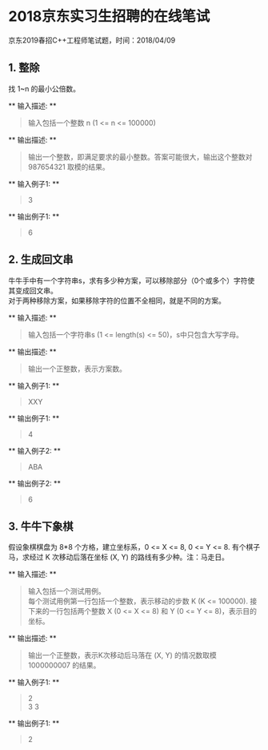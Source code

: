 # 2018京东实习生招聘的在线笔试
京东2019春招C++工程师笔试题，时间：2018/04/09

## 1. 整除
找 1~n 的最小公倍数。

** 输入描述: **
> 输入包括一个整数 n (1 <= n <= 100000)


** 输出描述: **
> 输出一个整数，即满足要求的最小整数。答案可能很大，输出这个整数对 987654321 取模的结果。

** 输入例子1: **
> 3

** 输出例子1: **
> 6


## 2. 生成回文串
牛牛手中有一个字符串s，求有多少种方案，可以移除部分（0个或多个）字符使其变成回文串。  
对于两种移除方案，如果移除字符的位置不全相同，就是不同的方案。

** 输入描述: **
> 输入包括一个字符串s (1 <= length(s) <= 50)，s中只包含大写字母。

** 输出描述: **
> 输出一个正整数，表示方案数。

** 输入例子1: **
> XXY

** 输出例子1: **
> 4

** 输入例子2: **
> ABA

** 输出例子2: **
> 6

## 3. 牛牛下象棋

假设象棋棋盘为 8*8 个方格，建立坐标系，0 <= X <= 8, 0 <= Y <= 8. 有个棋子马，求经过 K 次移动后落在坐标 (X, Y) 的路线有多少种。注：马走日。

** 输入描述: **
> 输入包括一个测试用例。  
每个测试用例第一行包括一个整数，表示移动的步数 K (K <= 100000).
接下来的一行包括两个整数 X (0 <= X <= 8) 和 Y (0 <= Y <= 8)，表示目的坐标。

** 输出描述: **
> 输出一个正整数，表示K次移动后马落在 (X, Y) 的情况数取模 1000000007 的结果。

** 输入例子1: **
> 2  
3 3

** 输出例子1: **
> 2
